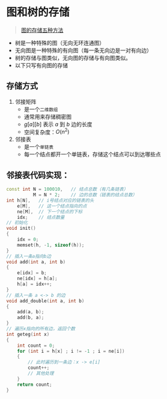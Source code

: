 # 图和树的存储
>[图的存储五种方法](https://www.acwing.com/blog/content/10540/)
* 树是一种特殊的图（无向无环连通图）
* 无向图是一种特殊的有向图（每一条无向边是一对有向边）
* 树的存储与图类似，无向图的存储与有向图类似。
* 以下只写有向图的存储
## 存储方式
1. 邻接矩阵
   * 是一个`二维数组`
   * 通常用来存储稠密图
   * $g[a][b]$ 表示 $a$ 到 $b$ 边的长度
   * 空间复杂度：$O(n^2)$
2. 邻接表
   * 是一个`单链表`
   * 每一个结点都开一个单链表，存储这个结点可以到达哪些点
## 邻接表代码实现：
```cpp
const int N = 100010,	// 结点总数（有几条链表）
          M = N * 2;	// 边的总数（链表的结点总数）
int h[N],	// i号结点对应的链表的头
    e[M],	// 这一个结点指向的点
    ne[M],	// 下一个结点的下标
    idx;	// 结点数量
// 初始化
void init()
{
	idx = 0;
	memset(h, -1, sizeof(h));
}
// 插入一条a指向b边
void add(int a, int b)
{
	e[idx] = b;
	ne[idx] = h[a];
	h[a] = idx++;
}
// 插入一条 a <-> b 的边
void add_double(int a, int b)
{
    add(a, b);
    add(b, a);
}
// 遍历x指向的所有边，返回个数
int geteg(int x)
{
	int count = 0;
	for (int i = h[x] ; i != -1 ; i = ne[i])
	{
		// 此时遍历到一条边：x -> e[i]
		count++;
		// 其他处理
	}
	return count;
}
```